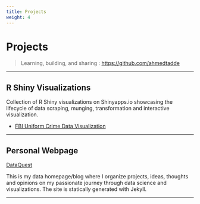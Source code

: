 ```yaml
---
title: Projects
weight: 4
---
```


# Projects
>   Learning, building, and sharing : <https://github.com/ahmedtadde>

------

## R Shiny Visualizations
Collection of R Shiny visualizations on Shinyapps.io showcasing the lifecycle of data scraping, munging, transformation and interactive visualization.

-   [FBI Uniform Crime Data Visualization][shinyproject1]

<!--
-   [Labor Force Statistics][r-example2-github]
-   [Box Office Mojo][r-example3-github]
-   [Power to Choose][r-example4-github]
-   [R Shiny EC2 Bootstrap][r-guide-ec2-bootstrap] 
-->

------

<!-- ## Web Applications
### [bl.ocks.org][]
Collection of webapps and visualizations built mostly with D3.js and AngularJS, with a focus on code organization and
visualization of generic datasets. -->

## Personal Webpage

[DataQuest][]

This is my data homepage/blog where I organize projects, ideas, thoughts and opinions on my passionate journey through data science and visualizations.  The site is statically generated with Jekyll.

------

<!--###
## IPython
### [Project Euler Solutions][euler-nbviewer]
These are solutions written for math/algorithmic problems found on <https://projecteuler.net/>.  The solutions are
organized in a functional and executable IPython package.  My goal is to solve all the problems when I have free time,
but the problems seem to be getting a lot harder!  Project solutions are made available on [Github][euler-github].-->


<!-- web application links -->
<!-- [bl.ocks.org]: http://bl.ocks.org/chrisrzhou -->
[DataQuest]: https://ahmedtadde.github.io/DataQuest/ 

<!-- r links -->
[shinyproject1]: https://ahmedtadde.shinyapps.io/ucrviz/
<!-- [r-example2-github]: https://github.com/chrisrzhou/RShiny-LaborForceStatistics
[r-example3-github]: https://github.com/chrisrzhou/RShiny-BoxOfficeMojo
[r-example4-github]: https://github.com/chrisrzhou/RShiny-PowerToChoose
[r-guide-ec2-bootstrap]: https://github.com/chrisrzhou/RShiny-EC2Bootstrap
[r-guide-shiny-workflow]: https://github.com/chrisrzhou/RShiny-EC2Bootstrap -->

<!-- python links -->
<!-- [euler-nbviewer]: http://nbviewer.ipython.org/github/chrisrzhou/nbEuler/blob/master/notebooks/notebook_001.ipynb
[euler-github]: https://github.com/chrisrzhou/nbEuler -->
